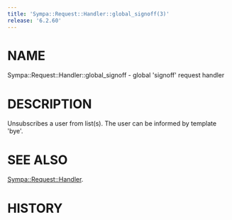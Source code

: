```yaml
---
title: 'Sympa::Request::Handler::global_signoff(3)'
release: '6.2.60'
---
```


# NAME

Sympa::Request::Handler::global\_signoff - global 'signoff' request handler

# DESCRIPTION

Unsubscribes a user from list(s).
The user can be informed by template 'bye'.

# SEE ALSO

[Sympa::Request::Handler](./Sympa-Request-Handler.3.md).

# HISTORY
